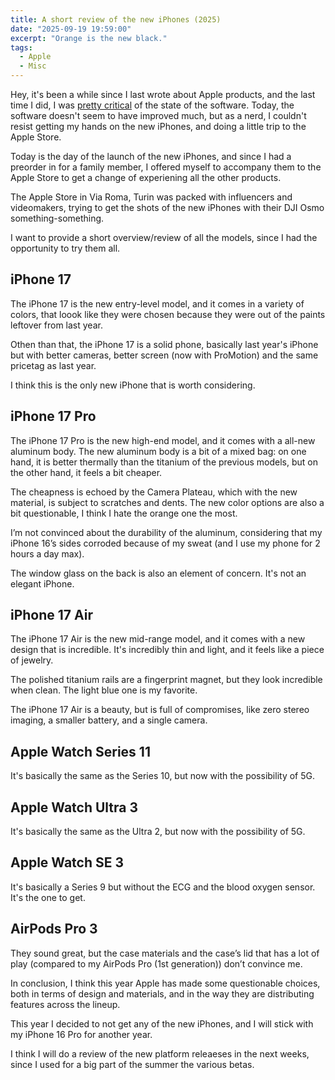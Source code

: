 ```yaml
---
title: A short review of the new iPhones (2025)
date: "2025-09-19 19:59:00"
excerpt: "Orange is the new black."
tags:
  - Apple
  - Misc
---
```


Hey, it's been a while since I last wrote about Apple products, and the last
time I did, I was [pretty critical](/blog/2025-03-02-apple-quality) of the
state of the software. Today, the software doesn't seem to have improved much,
but as a nerd, I couldn't resist getting my hands on the new iPhones, and doing a
little trip to the Apple Store.

Today is the day of the launch of the new iPhones, and since I had a preorder
in for a family member, I offered myself to accompany them to the Apple Store
to get a change of experiening all the other products.

The Apple Store in Via Roma, Turin was packed with influencers and videomakers,
trying to get the shots of the new iPhones with their DJI Osmo
something-something.

I want to provide a short overview/review of all the models, since I had the
opportunity to try them all.

## iPhone 17

The iPhone 17 is the new entry-level model, and it comes in a variety of
colors, that loook like they were chosen because they were out of the paints
leftover from last year.

Othen than that, the iPhone 17 is a solid phone, basically last year's iPhone
but with better cameras, better screen (now with ProMotion) and the same 
pricetag as last year.

I think this is the only new iPhone that is worth considering.

## iPhone 17 Pro

The iPhone 17 Pro is the new high-end model, and it comes with a all-new
aluminum body. The new aluminum body is a bit of a mixed bag: on one hand, it
is better thermally than the titanium of the previous models, but on the other
hand, it feels a bit cheaper.

The cheapness is echoed by the Camera Plateau, which with the new material, is
subject to scratches and dents. The new color options are also a bit
questionable, I think I hate the orange one the most.

I’m not convinced about the durability of the aluminum, considering that my
iPhone 16’s sides corroded because of my sweat (and I use my phone for 2 hours
a day max).

The window glass on the back is also an element of concern. It's not an elegant
iPhone.

## iPhone 17 Air

The iPhone 17 Air is the new mid-range model, and it comes with a new design
that is incredible.
It's incredibly thin and light, and it feels like a piece of jewelry.

The polished titanium rails are a fingerprint magnet, but they look
incredible when clean.
The light blue one is my favorite.

The iPhone 17 Air is a beauty, but is full of compromises, like zero stereo 
imaging, a smaller battery, and a single camera.

## Apple Watch Series 11

It's basically the same as the Series 10, but now with the possibility of 5G.

## Apple Watch Ultra 3

It's basically the same as the Ultra 2, but now with the possibility of 5G.

## Apple Watch SE 3

It's basically a Series 9 but without the ECG and the blood oxygen sensor.
It's the one to get.

## AirPods Pro 3

They sound great, but the case materials and the case’s lid that has a lot of
play (compared to my AirPods Pro (1st generation)) don’t convince me.

In conclusion, I think this year Apple has made some questionable choices,
both in terms of design and materials, and in the way they are distributing 
features across the lineup.

This year I decided to not get any of the new iPhones, and I will stick
with my iPhone 16 Pro for another year.

I think I will do a review of the new platform releaeses in the next weeks,
since I used for a big part of the summer the various betas.
